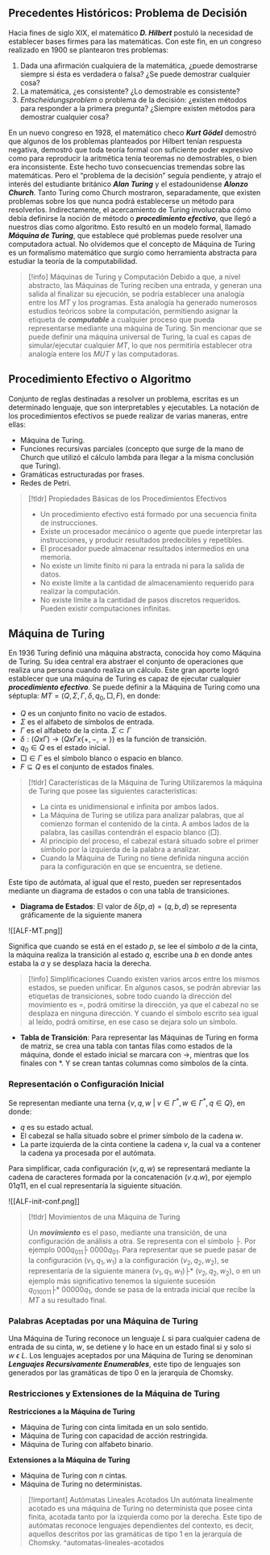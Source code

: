 ## Precedentes Históricos: Problema de Decisión

Hacia fines de siglo XIX, el matemático ***D. Hilbert*** postuló la necesidad de establecer bases firmes para las matemáticas. Con este fin, en un congreso realizado en 1900 se plantearon tres problemas:

1. Dada una afirmación cualquiera de la matemática, ¿puede demostrarse siempre si ésta es verdadera o falsa? ¿Se puede demostrar cualquier cosa?
2. La matemática, ¿es consistente? ¿Lo demostrable es consistente?
3. *Entscheidungsproblem* o problema de la decisión: ¿existen métodos para responder a la primera pregunta? ¿Siempre existen métodos para demostrar cualquier cosa?

En un nuevo congreso en 1928, el matemático checo ***Kurt Gödel*** demostró que algunos de los problemas planteados por Hilbert tenían respuesta negativa, demostró que toda teoría formal con suficiente poder expresivo como para reproducir la aritmética tenía teoremas no demostrables, o bien era inconsistente. Este hecho tuvo consecuencias tremendas sobre las matemáticas.
Pero el “problema de la decisión” seguía pendiente, y atrajo el interés del estudiante británico ***Alan Turing*** y el estadounidense ***Alonzo Church***. Tanto Turing como Church mostraron, separadamente, que existen problemas sobre los que nunca podrá establecerse un método para resolverlos. Indirectamente, el acercamiento de Turing involucraba cómo debía definirse la noción de método o ***procedimiento efectivo***, que llegó a nuestros días como algoritmo. Esto resultó en un modelo formal, llamado ***Máquina de Turing***, que establece qué problemas puede resolver una computadora actual. No olvidemos que el concepto de Máquina de Turing es un formalismo matemático que surgio como herramienta abstracta para estudiar la teoría de la computabilidad.

>[!info] Máquinas de Turing y Computación
>Debido a que, a nivel abstracto, las Máquinas de Turing reciben una entrada, y generan una salida al finalizar su ejecución, se podría establecer una analogía entre los *MT* y los programas.
>Esta analogía ha generado numerosos estudios teóricos sobre la computación, permitiendo asignar la etiqueta de ***computable*** a cualquier proceso que pueda representarse mediante una máquina de Turing. Sin mencionar que se puede definir una máquina universal de Turing, la cual es capas de simular/ejecutar cualquier *MT*, lo que nos permitiría establecer otra analogía entere los *MUT* y las computadoras. 

## Procedimiento Efectivo o Algoritmo

Conjunto de reglas destinadas a resolver un problema, escritas es un determinado lenguaje, que son interpretables y ejecutables. La notación de los procedimientos efectivos se puede realizar de varias maneras, entre ellas:

- Máquina de Turing.
- Funciones recursivas parciales (concepto que surge de la mano de Church que utilizó el cálculo lambda para llegar a la misma conclusión que Turing).
- Gramáticas estructuradas por frases.
- Redes de Petri.

>[!tldr] Propiedades Básicas de los Procedimientos Efectivos
>- Un procedimiento efectivo está formado por una secuencia finita de instrucciones.
>- Existe un procesador mecánico o agente que puede interpretar las instrucciones, y producir resultados predecibles y repetibles.
>- El procesador puede almacenar resultados intermedios en una memoria.
>- No existe un límite finito ni para la entrada ni para la salida de datos.
>- No existe límite a la cantidad de almacenamiento requerido para realizar la computación.
>- No existe límite a la cantidad de pasos discretos requeridos. Pueden existir computaciones infinitas.

## Máquina de Turing

En 1936 Turing definió una máquina abstracta, conocida hoy como Máquina de Turing. Su idea central era abstraer el conjunto de operaciones que realiza una persona cuando realiza un cálculo. Este gran aporte logró establecer que una máquina de Turing es capaz de ejecutar cualquier ***procedimiento efectivo***.
Se puede definir a la Máquina de Turing como una séptupla: $MT = (Q, Σ, Γ, δ, q_0 , □, F)$, en donde:

- $Q$ es un conjunto finito no vacío de estados.
- $Σ$ es el alfabeto de símbolos de entrada.
- $Γ$ es el alfabeto de la cinta. $Σ ⊂ Γ$
- $δ: (Q x Γ)\longrightarrow(Q x Γx\{+, - , =\})$ es la función de transición.
- $q_0 ∈ Q$ es el estado inicial.
- $□ ∈ Γ$ es el símbolo blanco o espacio en blanco.
- $F ⊆ Q$ es el conjunto de estados finales.

>[!tldr] Características de la Máquina de Turing
> Utilizaremos la máquina de Turing que posee las siguientes características:
> - La cinta es unidimensional e infinita por ambos lados.
> - La Máquina de Turing se utiliza para analizar palabras, que al comienzo forman el contenido de la cinta. A ambos lados de la palabra, las casillas contendrán el espacio blanco (□).
> - Al principio del proceso, el cabezal estará situado sobre el primer símbolo por la izquierda de la palabra a analizar.
> - Cuando la Máquina de Turing no tiene definida ninguna acción para la configuración en que se encuentra, se detiene.

Este tipo de autómata, al igual que el resto, pueden ser representados mediante un diagrama de estados o con una tabla de transiciones.

- **Diagrama de Estados**: El valor de $δ(p, a) = (q, b, d)$ se representa gráficamente de la siguiente manera

![[ALF-MT.png]]

Significa que cuando se está en el estado $p$, se lee el símbolo $a$ de la cinta, la máquina realiza la transición al estado $q$, escribe una $b$ en donde antes estaba la $a$ y se desplaza hacia la derecha.

>[!info] Simplificaciones
> Cuando existen varios arcos entre los mismos estados, se pueden unificar. En algunos casos, se podrán abreviar las etiquetas de transiciones, sobre todo cuando la dirección del movimiento es =, podrá omitirse la dirección, ya que el cabezal no se desplaza en ninguna dirección. Y cuando el símbolo escrito sea igual al leído, podrá omitirse, en ese caso se dejara solo un símbolo.

- **Tabla de Transición**: Para representar las Máquinas de Turing en forma de matriz, se crea una tabla con tantas filas como estados de la máquina, donde el estado inicial se marcara con ->, mientras que los finales con \*. Y se crean tantas columnas como símbolos de la cinta.

### Representación o Configuración Inicial

Se representan mediante una terna $\{ v, q, w \ | \ v \in Γ^*, w \in Γ^*, q \in Q\}$, en donde:
- $q$ es su estado actual.
- El cabezal se halla situado sobre el primer símbolo de la cadena $w$.
- La parte izquierda de la cinta contiene la cadena $v$, la cual va a contener la cadena ya procesada por el autómata.

Para simplificar, cada configuración $(v, q, w)$ se representará mediante la cadena de caracteres formada por la concatenación $(v.q.w)$, por ejemplo $01q11$, en el cual representaría la siguiente situación.

![[ALF-init-conf.png]]

>[!tldr] Movimientos de una Máquina de Turing
>
>Un ***movimiento*** es el paso, mediante una transición, de una configuración de análisis a otra. Se representa con el símbolo ├. Por ejemplo $000q_011 ├ \  0000q_01$.
>Para representar que se puede pasar de la configuración $(v_1,q_1,w_1)$ a la configuración $(v_2,q_2,w_2)$, se representaría de la siguiente manera $(v_1,q_1,w_1) ├* \  (v_2,q_2,w_2)$, o en un ejemplo más significativo tenemos la siguiente sucesión $q_010011 ├* \  00000q_1$, donde se pasa de la entrada inicial que recibe la *MT* a su resultado final.

### Palabras Aceptadas por una Máquina de Turing

Una Máquina de Turing reconoce un lenguaje $L$ si para cualquier cadena de entrada de su cinta, $w$, se detiene y lo hace en un estado final si y solo si $w \  ϵ \ L$. Los lenguajes aceptados por una Máquina de Turing se denominan ***Lenguajes Recursivamente Enumerables***, este tipo de lenguajes son generados por las gramáticas de tipo 0 en la jerarquía de Chomsky.

### Restricciones y Extensiones de la Máquina de Turing

**Restricciones a la Máquina de Turing**
- Máquina de Turing con cinta limitada en un solo sentido.
- Máquina de Turing con capacidad de acción restringida.
- Máquina de Turing con alfabeto binario.

**Extensiones a la Máquina de Turing**
- Máquina de Turing con $n$ cintas.
- Máquina de Turing no deterministas.

>[!important] Autómatas Lineales Acotados
>Un autómata linealmente acotado es una máquina de Turing no determinista que posee cinta finita, acotada tanto por la izquierda como por la derecha. Este tipo de autómatas reconoce lenguajes dependientes del contexto, es decir, aquellos descritos por las gramáticas de tipo 1 en la jerarquía de Chomsky. ^automatas-lineales-acotados
